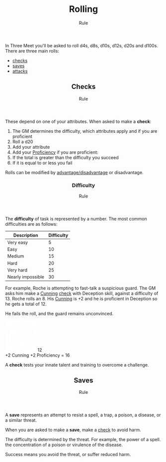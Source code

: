 <header>

# Rolling

<p class="subheading">Rule</p>

</header>

In Three Meet you'll be asked to roll d4s, d8s, d10s, d12s, d20s and d100s. There are three main rolls:

 * [checks](pages/rules/rolling.md?id=checks)
 * [saves](pages/rules/rolling.md?id=saves)
 * [attacks](pages/combat/attacks.md)

<header>

## Checks

<p class="subheading">Rule</p>

</header>

These depend on one of your attributes. When asked to make a **check**:

  1. The GM determines the difficulty, which attributes apply and if you are proficient
  1. Roll a d20
  2. Add your attribute
  3. Add your [Proficiency](pages/rules/proficiency.md) if you are proficient:
   1. If the total is greater than the difficulty you succeed
   2. If it is equal to or less you fail

Rolls can be modified by [advantage/disadvantage](pages/rules/advantage.md) or disadvantage.

<header>

### Difficulty

<p class="subheading">Rule</p>

</header>

The **difficulty** of task is represented by a number. The most common difficulties are as follows:

| Description       | Difficulty  |
| ----------------- | ----------- |
| Very easy         | 5           |
| Easy              | 10          |
| Medium            | 15          |
| Hard              | 20          |
| Very hard         | 25          |
| Nearly impossible | 30          |

For example, Roche is attempting to fast-talk a suspicious guard. The GM asks him make a [Cunning](pages/characters/attributes.md?id=cunning) [check](pages/rules/rolling.md?id=checks) with Deception skill, against a difficulty of 13. Roche rolls an 8. His [Cunning](pages/characters/attributes.md?id=cunning) is +2 and he is proficient in Deception so he gets a total of 12.

He fails the roll, and the guard remains unconvinced.

<div class="example-roll">
  <div class="roll">
    <img src="assets/images/d20.svg" style="width: 100px;">
    <span class="result">12</span>
  </div>
  <span class="bonus">+2 <span class="caption">Cunning</span></span>
  <span class="bonus">+2 <span class="caption">Proficiency</span></span>
  =
  16
</div>

A **check** tests your innate talent and training to overcome a challenge.

<header>

## Saves

<p class="subheading">Rule</p>

</header>

A **save** represents an attempt to resist a spell, a trap, a poison, a disease, or a similar threat.

When you are asked to make a **save**, make a [check](pages/rules/rolling.md?id-checks) to avoid harm.

The difficulty is determined by the threat. For example, the power of a spell. the concentration of a poison or virulence of the disease.

Success means you avoid the threat, or suffer reduced harm.
